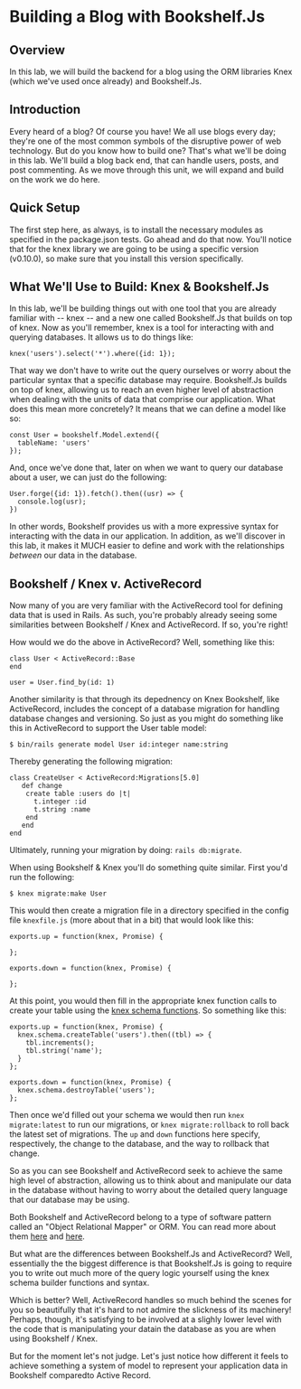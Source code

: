 Building a Blog with Bookshelf.Js
=================================

## Overview

In this lab, we will build the backend for a blog using the ORM libraries Knex (which we've used once already) and Bookshelf.Js.

## Introduction

Every heard of a blog? Of course you have! We all use blogs every day; they're one of the most common symbols of the disruptive power of web technology. But do you know how to build one? That's what we'll be doing in this lab. We'll build a blog back end, that can handle users, posts, and post commenting. As we move through this unit, we will expand and build on the work we do here.

## Quick Setup
 
The first step here, as always, is to install the necessary modules as specified in the package.json tests. Go ahead and do that now. You'll notice that for the knex library we are going to be using a specific version (v0.10.0), so make sure that you install this version specifically.

## What We'll Use to Build: Knex & Bookshelf.Js
 
In this lab, we'll be building things out with one tool that you are already familiar with -- knex -- and a new one called Bookshelf.Js that builds on top of knex. Now as you'll remember, knex is a tool for interacting with and querying databases. It allows us to do things like:

```
knex('users').select('*').where({id: 1});
```

That way we don't have to write out the query ourselves or worry about the particular syntax that a specific database may require. Bookshelf.Js builds on top of knex, allowing us to reach an even higher level of abstraction when dealing with the units of data that comprise our application. What does this mean more concretely? It means that we can define a model like so:

```
const User = bookshelf.Model.extend({
  tableName: 'users'
});
```

And, once we've done that, later on when we want to query our database about a user, we can just do the following:

```
User.forge({id: 1}).fetch().then((usr) => {
  console.log(usr);
})
```

In other words, Bookshelf provides us with a more expressive syntax for interacting with the data in our application. In addition, as we'll discover in this lab, it makes it MUCH easier to define and work with the relationships *between* our data in the database.
 
## Bookshelf / Knex v. ActiveRecord

Now many of you are very familiar with the ActiveRecord tool for defining data that is used in Rails. As such, you're probably already seeing some similarities between Bookshelf / Knex and ActiveRecord. If so, you're right!

How would we do the above in ActiveRecord? Well, something like this:

```
class User < ActiveRecord::Base
end

user = User.find_by(id: 1)
```



Another similarity is that through its depednency on Knex Bookshelf, like ActiveRecord, includes the concept of a database migration for handling database changes and versioning. So just as you might do something like this in ActiveRecord to support the User table model:

```
$ bin/rails generate model User id:integer name:string
```
  
Thereby generating the following migration:

```
class CreateUser < ActiveRecord:Migrations[5.0]
   def change
    create table :users do |t|
      t.integer :id
      t.string :name
    end
   end
end
```

Ultimately, running your migration by doing: `rails db:migrate`.

When using Bookshelf & Knex you'll do something quite similar. First you'd run the following:

```
$ knex migrate:make User
```

This would then create a migration file in a directory specified in the config file `knexfile.js` (more about that in a bit) that would look like this:

```
exports.up = function(knex, Promise) {

};

exports.down = function(knex, Promise) {

};
```

At this point, you would then fill in the appropriate knex function calls to create your table using the [knex schema functions](http://knexjs.org/#Schema). So something like this:

```
exports.up = function(knex, Promise) {
  knex.schema.createTable('users').then((tbl) => {
    tbl.increments();
    tbl.string('name');
  }
};

exports.down = function(knex, Promise) {
  knex.schema.destroyTable('users');
};
```

Then once we'd filled out your schema we would then run `knex migrate:latest` to run our migrations, or `knex migrate:rollback` to roll back the latest set of migrations. The `up` and `down` functions here specify, respectively, the change to the database, and the way to rollback that change.

So as you can see Bookshelf and ActiveRecord seek to achieve the same high level of abstraction, allowing us to think about and manipulate our data in the database without having to worry about the detailed query language that our database may be using.

Both Bookshelf and ActiveRecord belong to a type of software pattern called an "Object Relational Mapper" or ORM. You can read more about them [here](http://en.wikipedia.org/wiki/Object-relational_mapping) and [here](https://stackoverflow.com/questions/1279613/what-is-an-orm-and-where-can-i-learn-more-about-it).

But what are the differences between Bookshelf.Js and ActiveRecord? Well, essentially the the biggest difference is that Bookshelf.Js is going to require you to write out much more of the query logic yourself using the knex schema builder functions and syntax.

Which is better? Well, ActiveRecord handles so much behind the scenes for you so beautifully that it's hard to not admire the slickness of its machinery! Perhaps, though, it's satisfying to be involved at a slighly lower level with the code that is manipulating your datain the database as you are when using Bookshelf / Knex.

But for the moment let's not judge. Let's just notice how different it feels to achieve something a system of model to represent your application data in Bookshelf comparedto Active Record.





